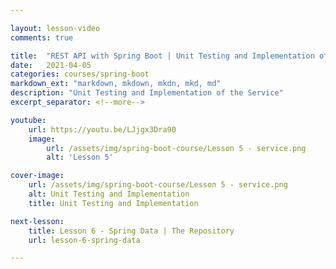```yaml
---

layout: lesson-video
comments: true

title:  "REST API with Spring Boot | Unit Testing and Implementation of the Service"
date:   2021-04-05
categories: courses/spring-boot
markdown_ext: "markdown, mkdown, mkdn, mkd, md"
description: "Unit Testing and Implementation of the Service"
excerpt_separator: <!--more-->

youtube:
    url: https://youtu.be/LJjgx3Dra90
    image:
        url: /assets/img/spring-boot-course/Lesson 5 - service.png
        alt: 'Lesson 5'

cover-image: 
    url: /assets/img/spring-boot-course/Lesson 5 - service.png
    alt: Unit Testing and Implementation
    title: Unit Testing and Implementation

next-lesson:
    title: Lesson 6 - Spring Data | The Repository
    url: lesson-6-spring-data

---
```


<span id="ezoic-pub-video-placeholder-8"></span>